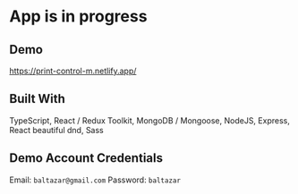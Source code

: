 # App is in progress

## Demo
https://print-control-m.netlify.app/

## Built With
TypeScript,
React / Redux Toolkit,
MongoDB / Mongoose,
NodeJS, Express,
React beautiful dnd,
Sass

## Demo Account Credentials
Email:  `baltazar@gmail.com`
Password:  `baltazar` 
